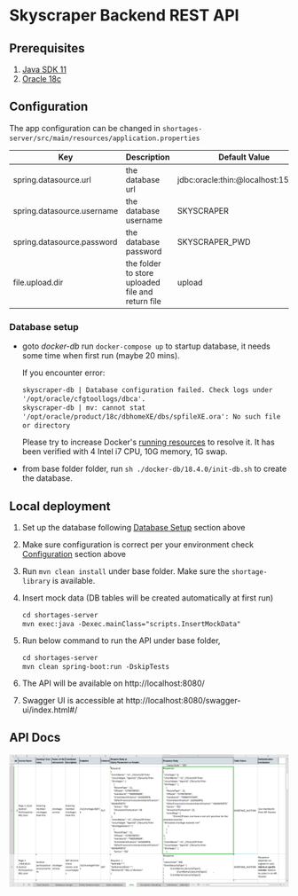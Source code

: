 # Skyscraper Backend REST API


## Prerequisites
1. [Java SDK 11](https://www.oracle.com/java/technologies/javase-jdk11-downloads.html)
2. [Oracle 18c](https://www.oracle.com/database/technologies/oracle18c-windows-180000-downloads.html)

## Configuration
The app configuration can be changed in `shortages-server/src/main/resources/application.properties`

| Key                        | Description           | Default Value                      |
|----------------------------|-----------------------|------------------------------------|
| spring.datasource.url      | the database url      | jdbc:oracle:thin:@localhost:1521:XE |
| spring.datasource.username | the database username | SKYSCRAPER                    |
| spring.datasource.password | the database password | SKYSCRAPER_PWD        |
| file.upload.dir | the folder to store uploaded file and return file | upload |

### Database setup

- goto *docker-db* run `docker-compose up` to startup database, it needs some time when first run (maybe 20 mins).

  If you encounter error:

  ```
  skyscraper-db | Database configuration failed. Check logs under '/opt/oracle/cfgtoollogs/dbca'.
  skyscraper-db | mv: cannot stat '/opt/oracle/product/18c/dbhomeXE/dbs/spfileXE.ora': No such file or directory
  ```

  Please try to increase Docker's [running resources](https://docs.docker.com/config/containers/resource_constraints/) to resolve it. It has been verified with 4 Intel i7 CPU, 10G memory, 1G swap.
- from base folder folder, run `sh ./docker-db/18.4.0/init-db.sh` to create the database.

## Local deployment

1. Set up the database following [Database Setup](#database-setup) section above

2. Make sure configuration is correct per your environment check [Configuration](#configuration) section above

3. Run `mvn clean install` under base folder. Make sure the `shortage-library` is available.

4. Insert mock data (DB tables will be created automatically at first run)

    ```
    cd shortages-server
    mvn exec:java -Dexec.mainClass="scripts.InsertMockData"
    ```

5. Run below command to run the API under base folder, 
    ```
    cd shortages-server
    mvn clean spring-boot:run -DskipTests
    ```

6. The API will be available on http://localhost:8080/

7. Swagger UI is accessible at http://localhost:8080/swagger-ui/index.html#/

## API Docs

<kbd> ![](/img/api.png) </kbd>
